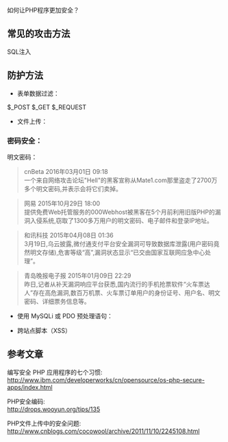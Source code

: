 如何让PHP程序更加安全？


## 常见的攻击方法

SQL注入



## 防护方法

- 表单数据过滤：

$_POST
$_GET
$_REQUEST

- 文件上传：

### 密码安全：


明文密码：

> cnBeta  2016年03月01日 09:18  
> 一个来自网络攻击论坛"Hell"的黑客宣称从Mate1.com那里盗走了2700万多个明文密码,并表示会将它们卖掉。

> 网易  2015年10月29日 18:00  
> 提供免费Web托管服务的000Webhost被黑客在5个月前利用旧版PHP的漏洞入侵系统,窃取了1300多万用户的明文密码、电子邮件和登录IP地址。

> 和讯科技  2015年04月08日 01:36  
> 3月19日,乌云披露,微付通支付平台安全漏洞可导致数据库泄露(用户密码竟然明文存储),危害等级“高”,漏洞状态显示“已交由国家互联网应急中心处理”。

> 青岛晚报电子报  2015年01月09日 22:29  
> 昨日,记者从补天漏洞响应平台获悉,国内流行的手机抢票软件“火车票达人”存在高危漏洞,数百万机票、火车票订单用户的身份证号、用户名、明文密码、详细票务信息等。


- 使用 MySQLi 或 PDO 预处理语句：


- 跨站点脚本（XSS）



## 参考文章

编写安全 PHP 应用程序的七个习惯:  
http://www.ibm.com/developerworks/cn/opensource/os-php-secure-apps/index.html

PHP安全编码:  
http://drops.wooyun.org/tips/135  

PHP文件上传中的安全问题:  
http://www.cnblogs.com/cocowool/archive/2011/11/10/2245108.html

